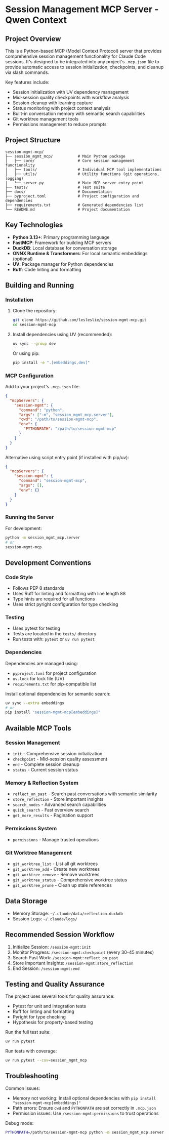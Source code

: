 # Session Management MCP Server - Qwen Context

## Project Overview

This is a Python-based MCP (Model Context Protocol) server that provides comprehensive session management functionality for Claude Code sessions. It's designed to be integrated into any project's `.mcp.json` file to provide automatic access to session initialization, checkpoints, and cleanup via slash commands.

Key features include:

- Session initialization with UV dependency management
- Mid-session quality checkpoints with workflow analysis
- Session cleanup with learning capture
- Status monitoring with project context analysis
- Built-in conversation memory with semantic search capabilities
- Git worktree management tools
- Permissions management to reduce prompts

## Project Structure

```
session-mgmt-mcp/
├── session_mgmt_mcp/           # Main Python package
│   ├── core/                   # Core session management functionality
│   ├── tools/                  # Individual MCP tool implementations
│   ├── utils/                  # Utility functions (git operations, logging)
│   └── server.py               # Main MCP server entry point
├── tests/                      # Test suite
├── docs/                       # Documentation
├── pyproject.toml              # Project configuration and dependencies
├── requirements.txt            # Generated dependencies list
└── README.md                   # Project documentation
```

## Key Technologies

- **Python 3.13+**: Primary programming language
- **FastMCP**: Framework for building MCP servers
- **DuckDB**: Local database for conversation storage
- **ONNX Runtime & Transformers**: For local semantic embeddings (optional)
- **UV**: Package manager for Python dependencies
- **Ruff**: Code linting and formatting

## Building and Running

### Installation

1. Clone the repository:

   ```bash
   git clone https://github.com/lesleslie/session-mgmt-mcp.git
   cd session-mgmt-mcp
   ```

1. Install dependencies using UV (recommended):

   ```bash
   uv sync --group dev
   ```

   Or using pip:

   ```bash
   pip install -e ".[embeddings,dev]"
   ```

### MCP Configuration

Add to your project's `.mcp.json` file:

```json
{
  "mcpServers": {
    "session-mgmt": {
      "command": "python",
      "args": ["-m", "session_mgmt_mcp.server"],
      "cwd": "/path/to/session-mgmt-mcp",
      "env": {
        "PYTHONPATH": "/path/to/session-mgmt-mcp"
      }
    }
  }
}
```

Alternative using script entry point (if installed with pip/uv):

```json
{
  "mcpServers": {
    "session-mgmt": {
      "command": "session-mgmt-mcp",
      "args": [],
      "env": {}
    }
  }
}
```

### Running the Server

For development:

```bash
python -m session_mgmt_mcp.server
# or
session-mgmt-mcp
```

## Development Conventions

### Code Style

- Follows PEP 8 standards
- Uses Ruff for linting and formatting with line length 88
- Type hints are required for all functions
- Uses strict pyright configuration for type checking

### Testing

- Uses pytest for testing
- Tests are located in the `tests/` directory
- Run tests with: `pytest` or `uv run pytest`

### Dependencies

Dependencies are managed using:

- `pyproject.toml` for project configuration
- `uv.lock` for lock file (UV)
- `requirements.txt` for pip-compatible list

Install optional dependencies for semantic search:

```bash
uv sync --extra embeddings
# or
pip install "session-mgmt-mcp[embeddings]"
```

## Available MCP Tools

### Session Management

- `init` - Comprehensive session initialization
- `checkpoint` - Mid-session quality assessment
- `end` - Complete session cleanup
- `status` - Current session status

### Memory & Reflection System

- `reflect_on_past` - Search past conversations with semantic similarity
- `store_reflection` - Store important insights
- `search_nodes` - Advanced search capabilities
- `quick_search` - Fast overview search
- `get_more_results` - Pagination support

### Permissions System

- `permissions` - Manage trusted operations

### Git Worktree Management

- `git_worktree_list` - List all git worktrees
- `git_worktree_add` - Create new worktrees
- `git_worktree_remove` - Remove worktrees
- `git_worktree_status` - Comprehensive worktree status
- `git_worktree_prune` - Clean up stale references

## Data Storage

- Memory Storage: `~/.claude/data/reflection.duckdb`
- Session Logs: `~/.claude/logs/`

## Recommended Session Workflow

1. Initialize Session: `/session-mgmt:init`
1. Monitor Progress: `/session-mgmt:checkpoint` (every 30-45 minutes)
1. Search Past Work: `/session-mgmt:reflect_on_past`
1. Store Important Insights: `/session-mgmt:store_reflection`
1. End Session: `/session-mgmt:end`

## Testing and Quality Assurance

The project uses several tools for quality assurance:

- Pytest for unit and integration tests
- Ruff for linting and formatting
- Pyright for type checking
- Hypothesis for property-based testing

Run the full test suite:

```bash
uv run pytest
```

Run tests with coverage:

```bash
uv run pytest --cov=session_mgmt_mcp
```

## Troubleshooting

Common issues:

- Memory not working: Install optional dependencies with `pip install "session-mgmt-mcp[embeddings]"`
- Path errors: Ensure `cwd` and `PYTHONPATH` are set correctly in `.mcp.json`
- Permission issues: Use `/session-mgmt:permissions` to trust operations

Debug mode:

```bash
PYTHONPATH=/path/to/session-mgmt-mcp python -m session_mgmt_mcp.server --debug
```
